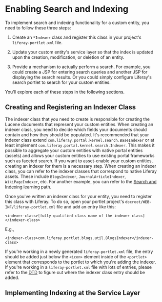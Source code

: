# Enabling Search and Indexing

To implement search and indexing functionality for a custom entity, you need to
follow these three steps:

1. Create an `*Indexer` class and register this class in your project's
   `liferay-portlet.xml` file.

2. Update your custom entity's service layer so that the index is updated upon
   the creation, modification, or deletion of an entity.

3. Provide a mechanism to actually perform a search. For example, you could
   create a JSP for entering search queries and another JSP for displaying the
   search results. Or you could simply configure Liferay's search portlet to
   search for your custom entities.

You'll explore each of these steps in the following sections.

## Creating and Registering an Indexer Class

The indexer class that you need to create is responsible for creating the Lucene
documents that represent your custom entities. When creating an indexer class,
you need to decide which fields your documents should contain and how they
should be populated. It's recommended that your indexer class extend
`com.liferay.portal.kernel.search.BaseIndexer` or at least implement
`com.liferay.portal.kernel.search.Indexer`. This makes it possible to aggregate
your custom entities with native portal entities (assets) and allows your custom
entities to use existing portal frameworks such as faceted search. If you want
to asset-enable your custom entities, creating an indexer for them is a
necessary step. When creating an indexer class, you can refer to the indexer
classes that correspond to native Liferay assets. These include `BlogsIndexer`,
`JournalArticleIndexer`, `WikiPageIndexer`, etc. For another example, you can
refer to the [Search and Indexing](https://dev.liferay.com/develop/learning-paths/-/knowledge_base/6-2/enabling-search-and-indexing-for-guestbook-entries)
learning path.

Once you've written an indexer class for your entity, you need to register this
class with Liferay. To do so, open your portlet project's
`docroot/WEB-INF/liferay-portlet.xml` file and add an entry like this:

    <indexer-class>[fully qualified class name of the indexer class]</indexer-class>

E.g.,

    <indexer-class>com.liferay.portlet.blogs.util.BlogsIndexer</indexer-class>

If you're working in a newly generated `liferay-portlet.xml` file, the entry
should be added just below the `<icon>` element inside of the `<portlet>`
element that corresponds to the portlet to which you're adding the indexer. If
you're working in a `liferay-portlet.xml` file with lots of entries, please
refer to the [DTD](http://www.liferay.com/dtd/liferay-portlet-app_6_2_0.dtd) to
figure out where the indexer class entry should be added.

## Implementing Indexing at the Service Layer
